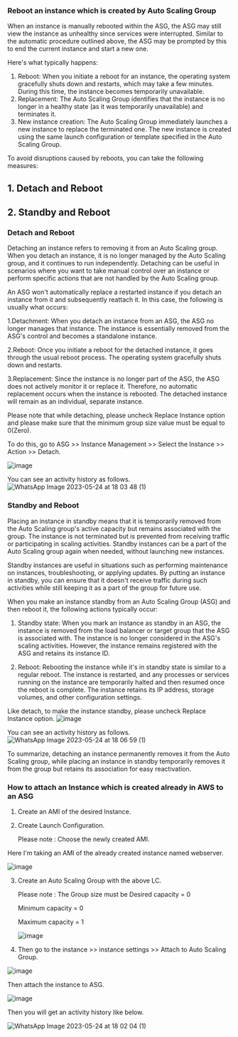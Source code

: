 ### Reboot an instance which is created by Auto Scaling Group

When an instance is manually rebooted within the ASG, the ASG may still view the instance as unhealthy since services were interrupted. Similar to the automatic procedure outlined above, the ASG may be prompted by this to end the current instance and start a new one.

Here's what typically happens:

1. Reboot: When you initiate a reboot for an instance, the operating system gracefully shuts down and restarts, which may take a few minutes. During this time, the instance becomes temporarily unavailable.
2. Replacement: The Auto Scaling Group identifies that the instance is no longer in a healthy state (as it was temporarily unavailable) and terminates it.
3. New instance creation: The Auto Scaling Group immediately launches a new instance to replace the terminated one. The new instance is created using the same launch configuration or template specified in the Auto Scaling Group.

To avoid disruptions caused by reboots, you can take the following measures:

## 1. Detach and Reboot
## 2. Standby and Reboot

### Detach and Reboot

Detaching an instance refers to removing it from an Auto Scaling group. When you detach an instance, it is no longer managed by the Auto Scaling group, and it continues to run independently. Detaching can be useful in scenarios where you want to take manual control over an instance or perform specific actions that are not handled by the Auto Scaling group.

An ASG won't automatically replace a restarted instance if you detach an instance from it and subsequently reattach it. In this case, the following is usually what occurs:

1.Detachment: When you detach an instance from an ASG, the ASG no longer manages that instance. The instance is essentially removed from the ASG's control and becomes a standalone instance.

2.Reboot: Once you initiate a reboot for the detached instance, it goes through the usual reboot process. The operating system gracefully shuts down and restarts.

3.Replacement: Since the instance is no longer part of the ASG, the ASG does not actively monitor it or replace it. Therefore, no automatic replacement occurs when the instance is rebooted. The detached instance will remain as an individual, separate instance.

Please note that while detaching, please uncheck Replace Instance option and please make sure that the minimum group size value must be equal to 0(Zero).

To do this, go to ASG >> Instance Management >> Select the Instance >> Action >> Detach.

![image](https://github.com/jijinmichael/ASG-Instance-Management/assets/134680540/d84f8af8-6c18-4fa7-8778-b0420d2a62ab)

You can see an activity history as follows.
![WhatsApp Image 2023-05-24 at 18 03 48 (1)](https://github.com/jijinmichael/ASG-Instance-Management/assets/134680540/5d9a8eb1-3459-44bc-8e94-eb805262b753)

### Standby and Reboot

Placing an instance in standby means that it is temporarily removed from the Auto Scaling group's active capacity but remains associated with the group. The instance is not terminated but is prevented from receiving traffic or participating in scaling activities. Standby instances can be a part of the Auto Scaling group again when needed, without launching new instances.

Standby instances are useful in situations such as performing maintenance on instances, troubleshooting, or applying updates. By putting an instance in standby, you can ensure that it doesn't receive traffic during such activities while still keeping it as a part of the group for future use.

When you make an instance standby from an Auto Scaling Group (ASG) and then reboot it, the following actions typically occur:

1. Standby state: When you mark an instance as standby in an ASG, the instance is removed from the load balancer or target group that the ASG is associated with. The instance is no longer considered in the ASG's scaling activities. However, the instance remains registered with the ASG and retains its instance ID.

2. Reboot: Rebooting the instance while it's in standby state is similar to a regular reboot. The instance is restarted, and any processes or services running on the instance are temporarily halted and then resumed once the reboot is complete. The instance retains its IP address, storage volumes, and other configuration settings.

Like detach, to make the instance standby, please uncheck Replace Instance option.
![image](https://github.com/jijinmichael/ASG-Instance-Management/assets/134680540/0a651a32-3a0c-44b1-9db3-25f86edecf53)

You can see an activity history as follows.
![WhatsApp Image 2023-05-24 at 18 06 59 (1)](https://github.com/jijinmichael/ASG-Instance-Management/assets/134680540/9400f4f6-e6e5-4bb2-8548-271f25e98fa5)

To summarize, detaching an instance permanently removes it from the Auto Scaling group, while placing an instance in standby temporarily removes it from the group but retains its association for easy reactivation.

### How to attach an Instance which is created already in AWS to an ASG 

1. Create an AMI of the desired Instance.
2. Create Launch Configuration. 

    Please note : Choose the newly created AMI.
    
Here I'm taking an AMI of the already created instance named webserver. 

![image](https://github.com/jijinmichael/ASG-Instance-Management/assets/134680540/14df8059-b587-4246-b3cb-6ab90d4f4835)

3. Create an Auto Scaling Group with the above LC.

    Please note : The Group size must be Desired capacity = 0 
    
    Minimum capacity = 0
    
    Maximum capacity = 1
    
    ![image](https://github.com/jijinmichael/ASG-Instance-Management/assets/134680540/6775bc69-717b-4245-93e4-241e9debbfd0)

4. Then go to the instance >> instance settings >> Attach to Auto Scaling Group.

![image](https://github.com/jijinmichael/ASG-Instance-Management/assets/134680540/62ac273f-9031-4ac7-bff5-d952cf9c62e5)

Then attach the instance to ASG.

![image](https://github.com/jijinmichael/ASG-Instance-Management/assets/134680540/5d39c546-bade-4f95-bc9e-ed8e95b81c91)

Then you will get an activity history like below.

![WhatsApp Image 2023-05-24 at 18 02 04 (1)](https://github.com/jijinmichael/ASG-Instance-Management/assets/134680540/66645e3e-7b91-47cc-b2c5-036b777d505c)



